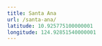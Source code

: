 ```yaml
---
title: Santa Ana
url: /santa-ana/
latitude: 10.925775100000001
longitude: 124.92851540000001
---
```


